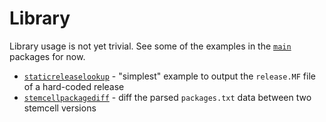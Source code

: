 # Library

Library usage is not yet trivial. See some of the examples in the [`main`](main) packages for now.

 * [`staticreleaselookup`](../../main/staticreleaselookup/staticreleaselookup.go) - "simplest" example to output the `release.MF` file of a hard-coded release
 * [`stemcellpackagediff`](../../main/stemcellpackagediff) - diff the parsed `packages.txt` data between two stemcell versions

